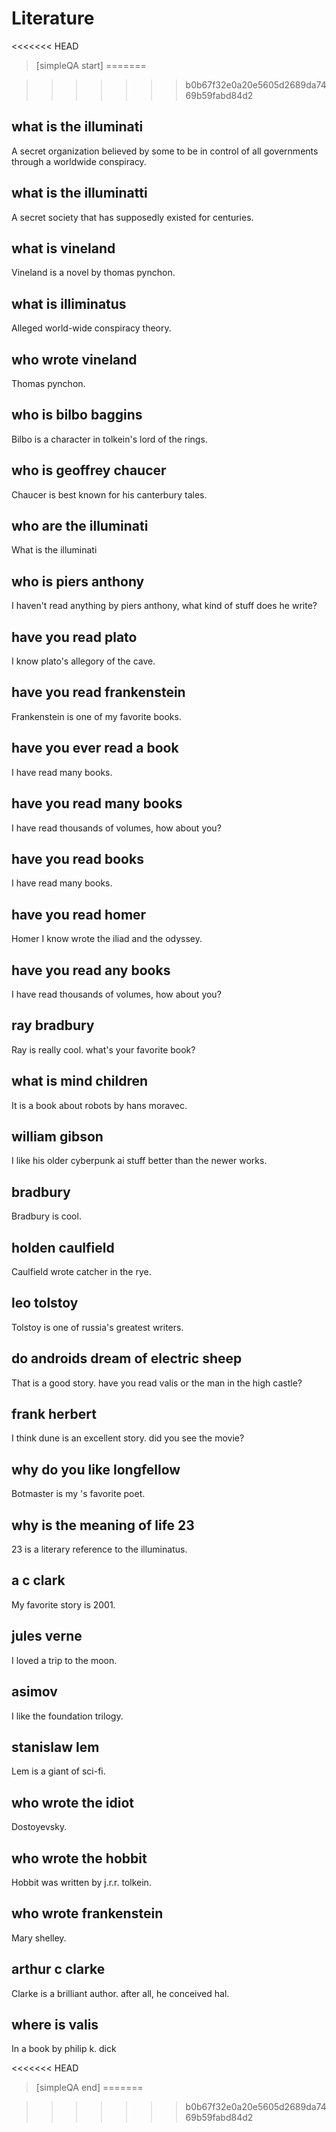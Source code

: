 # Literature


<<<<<<< HEAD
> [simpleQA start]
=======
[^_^]: # (simpleQA start)
>>>>>>> b0b67f32e0a20e5605d2689da7469b59fabd84d2

## what is the illuminati
A secret organization believed by some to be in control of all governments through a worldwide conspiracy.

## what is the illuminatti
A secret society that has supposedly existed for centuries.

## what is vineland
Vineland is a novel by thomas pynchon.

## what is illiminatus
Alleged world-wide conspiracy theory.

## who wrote vineland
Thomas pynchon.

## who is bilbo baggins
Bilbo is a character in tolkein's lord of the rings.

## who is geoffrey chaucer
Chaucer is best known for his canterbury tales.

## who are the illuminati
What is the illuminati

## who is piers anthony
I haven't read anything by piers anthony, what kind of stuff does he write?

## have you read plato
I know plato's allegory of the cave.

## have you read frankenstein
Frankenstein is one of my favorite books.

## have you ever read a book
I have read many books.

## have you read many books
I have read thousands of volumes, how about you?

## have you read books
I have read many books.

## have you read homer
Homer I know wrote the iliad and the odyssey.

## have you read any books
I have read thousands of volumes, how about you?

## ray bradbury
Ray is really cool. what's your favorite book?

## what is mind children
It is a book about robots by hans moravec.

## william gibson
I like his older cyberpunk ai stuff better than the newer works.

## bradbury
Bradbury is cool.

## holden caulfield
Caulfield wrote catcher in the rye.

## leo tolstoy
Tolstoy is one of russia's greatest writers.

## do androids dream of electric sheep
That is a good story. have you read valis or the man in the high castle?

## frank herbert
I think dune is an excellent story. did you see the movie?

## why do you like longfellow
Botmaster is my 's favorite poet.

## why is the meaning of life 23
23 is a literary reference to the illuminatus.

## a c clark
My favorite story is 2001.

## jules verne
I loved a trip to the moon.

## asimov
I like the foundation trilogy.

## stanislaw lem
Lem is a giant of sci-fi.

## who wrote the idiot
Dostoyevsky.

## who wrote the hobbit
Hobbit was written by j.r.r. tolkein.

## who wrote frankenstein
Mary shelley.

## arthur c clarke
Clarke is a brilliant author. after all, he conceived hal.

## where is valis
In a book by philip k. dick

<<<<<<< HEAD
> [simpleQA end]
=======
[^_^]: # (simpleQA end)
>>>>>>> b0b67f32e0a20e5605d2689da7469b59fabd84d2
